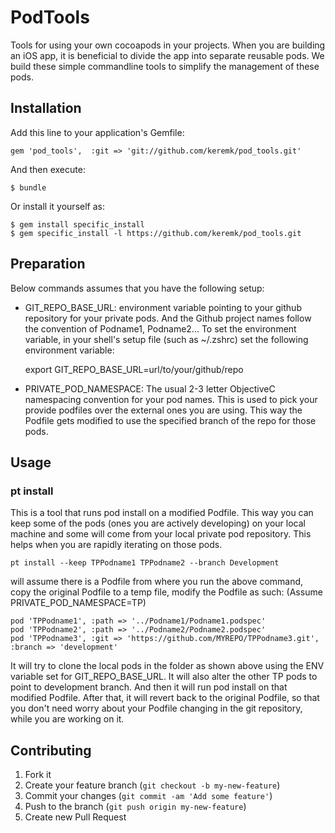 # PodTools

Tools for using your own cocoapods in your projects. When you are building an iOS app, 
it is beneficial to divide the app into separate reusable pods. We build these simple commandline tools to simplify the management of these pods.

## Installation

Add this line to your application's Gemfile:

    gem 'pod_tools',  :git => 'git://github.com/keremk/pod_tools.git'

And then execute:

    $ bundle

Or install it yourself as:

    $ gem install specific_install
    $ gem specific_install -l https://github.com/keremk/pod_tools.git

## Preparation

Below commands assumes that you have the following setup:

* GIT_REPO_BASE_URL: environment variable pointing to your github repository for your private pods. And the Github project names follow the convention of Podname1, Podname2... To set the environment variable, in your shell's setup file (such as ~/.zshrc) set the following environment variable:

    export GIT_REPO_BASE_URL=url/to/your/github/repo

* PRIVATE_POD_NAMESPACE: The usual 2-3 letter ObjectiveC namespacing convention for your pod names. This is used to pick your provide podfiles over the external ones you are using. This way the Podfile gets modified to use the specified branch of the repo for those pods.

## Usage

### pt install

This is a tool that runs pod install on a modified Podfile. This way you can keep some of the pods (ones you are actively developing) on your local machine and some will come from your local private pod repository. This helps when you are rapidly iterating on those pods.

    pt install --keep TPPodname1 TPPodname2 --branch Development

will assume there is a Podfile from where you run the above command, copy the original Podfile to a temp file, modify the Podfile as such: (Assume PRIVATE_POD_NAMESPACE=TP)

    pod 'TPPodname1', :path => '../Podname1/Podname1.podspec'
    pod 'TPPodname2', :path => '../Podname2/Podname2.podspec'
    pod 'TPPodname3', :git => 'https://github.com/MYREPO/TPPodname3.git', :branch => 'development'

It will try to clone the local pods in the folder as shown above using the ENV variable set for GIT_REPO_BASE_URL. It will also alter the other TP pods to point to development branch. And then it will run pod install on that modified Podfile. After that, it will revert back to the original Podfile, so that you don't need worry about your Podfile changing in the git repository, while you are working on it.

## Contributing

1. Fork it
2. Create your feature branch (`git checkout -b my-new-feature`)
3. Commit your changes (`git commit -am 'Add some feature'`)
4. Push to the branch (`git push origin my-new-feature`)
5. Create new Pull Request
